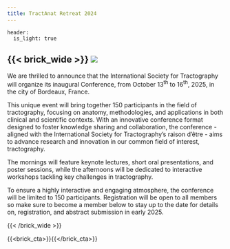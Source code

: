 ```yaml
---
title: TractAnat Retreat 2024
---
```

```
header:
  is_light: true
```

{{< brick_wide >}}
![](/uploads/photos/IST_Conference_2025.png)
---
We are thrilled to announce that the International Society for Tractography will organize its inaugural Conference, from October 13<sup>th</sup> to 16<sup>th</sup>, 2025, in the city of Bordeaux, France.

This unique event will bring together 150 participants in the field of tractography, focusing on anatomy, methodologies, and applications in both clinical and scientific contexts. With an innovative conference format designed to foster knowledge sharing and collaboration, the conference - aligned with the International Society for Tractography’s raison d’être - aims to advance research and innovation in our common field of interest, tractography.

The mornings will feature keynote lectures, short oral presentations, and poster sessions, while the afternoons will be dedicated to interactive workshops tackling key challenges in tractography.

To ensure a highly interactive and engaging atmosphere, the conference will be limited to 150 participants. Registration will be open to all members so make sure to become a member below to stay up to the date for details on, registration, and abstract submission in early 2025.

{{< /brick_wide >}}

{{<brick_cta>}}{{</brick_cta>}}

